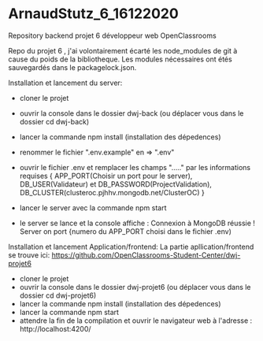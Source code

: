 # ArnaudStutz_6_16122020
Repository backend projet 6 développeur web OpenClassrooms

Repo du projet 6 , j'ai volontairement écarté les node_modules de git à cause du poids de la bibliotheque. Les modules nécessaires ont étés sauvegardés dans le packagelock.json. 

Installation et lancement du server:

- cloner le projet
- ouvrir la console dans le dossier dwj-back (ou déplacer vous dans le dossier cd dwj-back)
- lancer la commande npm install (installation des dépedences)
- renommer le fichier ".env.example" en => ".env"
- ouvrir le fichier .env et remplacer les champs "....." par les informations requises { APP_PORT(Choisir un port pour le server), DB_USER(Validateur) et DB_PASSWORD(ProjectValidation), DB_CLUSTER(clusteroc.pjhhv.mongodb.net/ClusterOC) }
- lancer le server avec la commande npm start

- le server se lance et la console affiche : Connexion à MongoDB réussie ! Server on port {numero du APP_PORT choisi dans le fichier .env)


Installation et lancement Application/frontend:
La partie apllication/frontend se trouve ici: https://github.com/OpenClassrooms-Student-Center/dwj-projet6

- cloner le projet
- ouvrir la console dans le dossier dwj-projet6 (ou déplacer vous dans le dossier cd dwj-projet6)
- lancer la commande npm install (installation des dépedences)
- lancer la commande npm start
- attendre la fin de la compilation et ouvrir le navigateur web à l'adresse : http://localhost:4200/
